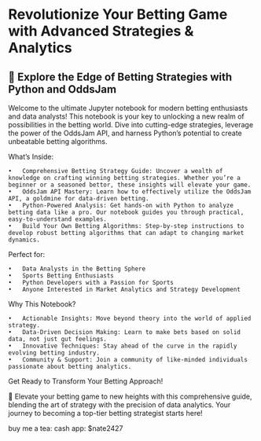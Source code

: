 # Revolutionize Your Betting Game with Advanced Strategies & Analytics

## 🚀 Explore the Edge of Betting Strategies with Python and OddsJam

Welcome to the ultimate Jupyter notebook for modern betting enthusiasts and data analysts! This notebook is your key to unlocking a new realm of possibilities in the betting world. Dive into cutting-edge strategies, leverage the power of the OddsJam API, and harness Python’s potential to create unbeatable betting algorithms.

What’s Inside:

	•	Comprehensive Betting Strategy Guide: Uncover a wealth of knowledge on crafting winning betting strategies. Whether you’re a beginner or a seasoned bettor, these insights will elevate your game.
	•	OddsJam API Mastery: Learn how to effectively utilize the OddsJam API, a goldmine for data-driven betting.
	•	Python-Powered Analysis: Get hands-on with Python to analyze betting data like a pro. Our notebook guides you through practical, easy-to-understand examples.
	•	Build Your Own Betting Algorithms: Step-by-step instructions to develop robust betting algorithms that can adapt to changing market dynamics.

Perfect for:

	•	Data Analysts in the Betting Sphere
	•	Sports Betting Enthusiasts
	•	Python Developers with a Passion for Sports
	•	Anyone Interested in Market Analytics and Strategy Development

Why This Notebook?

	•	Actionable Insights: Move beyond theory into the world of applied strategy.
	•	Data-Driven Decision Making: Learn to make bets based on solid data, not just gut feelings.
	•	Innovative Techniques: Stay ahead of the curve in the rapidly evolving betting industry.
	•	Community & Support: Join a community of like-minded individuals passionate about betting analytics.

Get Ready to Transform Your Betting Approach!

🌟 Elevate your betting game to new heights with this comprehensive guide, blending the art of strategy with the precision of data analytics. Your journey to becoming a top-tier betting strategist starts here!

buy me a tea:
cash app: $nate2427